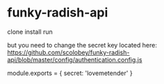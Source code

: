 # funky-radish-api

clone
install run

but you need to change the secret key located here:
https://github.com/scolobey/funky-radish-api/blob/master/config/authentication.config.js

module.exports = {
    secret: 'lovemetender'
}
